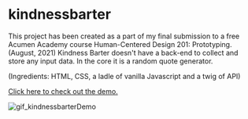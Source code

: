 



# kindnessbarter
This project has been created as a part of my final submission to a free Acumen Academy course Human-Centered Design 201: Prototyping.(August, 2021)
Kindness Barter doesn't have a back-end to collect and store any input data. In the core it is a random quote generator. 

(Ingredients: HTML, CSS, a ladle of vanilla Javascript and a twig of API)


<a href="https://codepen.io/WinnieWendinH/project/full/ZrJaEY" target="_blank">Click here to check out the demo.</a>


![gif_kindnessbarterDemo](https://user-images.githubusercontent.com/69643040/131197611-e360e7f7-221b-4d18-acdb-ef8817bbfad6.gif)


